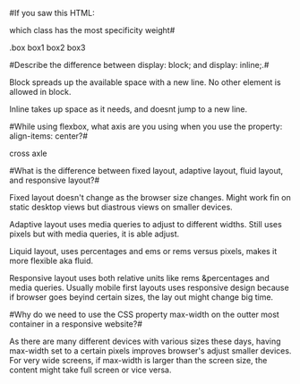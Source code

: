 
#If you saw this HTML: <div class="box box1 box2 box3"></div> which class has the most specificity weight#

.box box1 box2 box3

#Describe the difference between display: block; and display: inline;.#

Block spreads up the available space with a new line. No other element is allowed in block.

Inline takes up space as it needs, and doesnt jump to a new line. 

#While using flexbox, what axis are you using when you use the property: align-items: center?#

cross axle


#What is the difference between fixed layout, adaptive layout, fluid layout, and responsive layout?#

Fixed layout doesn't change as the browser size changes. Might work fin on static desktop views but diastrous views on smaller devices.

Adaptive layout uses media queries to adjust to different widths. Still uses pixels but with media queries, it is able adjust.

Liquid layout, uses percentages and ems or rems versus pixels, makes it more flexible aka fluid. 

Responsive layout uses both relative units like rems &percentages and media queries. Usually mobile first layouts uses responsive design because if browser goes beyind certain sizes, the lay out might change big time.

#Why do we need to use the CSS property max-width on the outter most container in a responsive website?#

As there are many different devices with various sizes these days, having max-width set to a certain pixels improves browser's adjust smaller devices. For very wide screens, if max-width is larger than the screen size, the content might take full screen or vice versa.